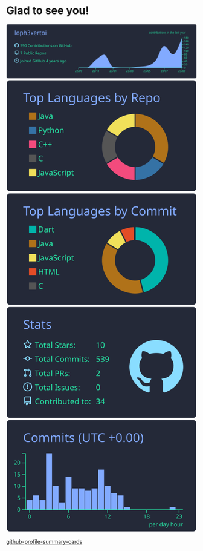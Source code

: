 # Glad to see you!

[![](https://raw.githubusercontent.com/loph3xertoi/loph3xertoi/master/profile-summary-card-output/blueberry/0-profile-details.svg)](https://github.com/loph3xertoi)
[![](https://raw.githubusercontent.com/loph3xertoi/loph3xertoi/master/profile-summary-card-output/blueberry/1-repos-per-language.svg)]() [![](https://raw.githubusercontent.com/loph3xertoi/loph3xertoi/master/profile-summary-card-output/blueberry/2-most-commit-language.svg)]()
[![](https://raw.githubusercontent.com/loph3xertoi/loph3xertoi/master/profile-summary-card-output/blueberry/3-stats.svg)]() [![](https://raw.githubusercontent.com/loph3xertoi/loph3xertoi/master/profile-summary-card-output/blueberry/4-productive-time.svg)]()

[github-profile-summary-cards](https://github.com/vn7n24fzkq/github-profile-summary-cards)
